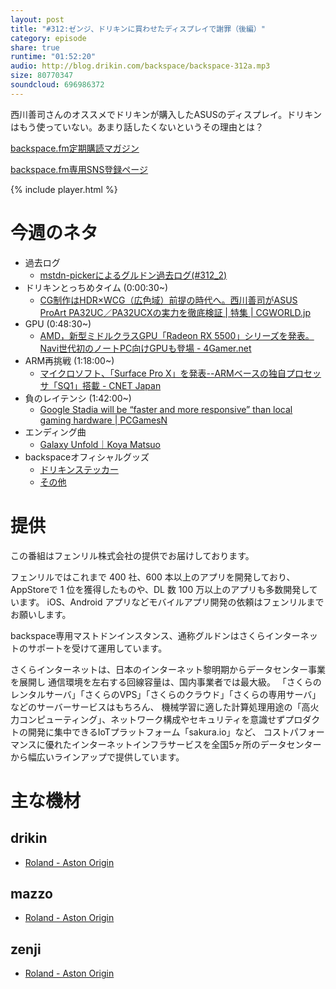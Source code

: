 ```yaml
---
layout: post
title: "#312:ゼンジ、ドリキンに買わせたディスプレイで謝罪（後編）"
category: episode
share: true
runtime: "01:52:20"
audio: http://blog.drikin.com/backspace/backspace-312a.mp3
size: 80770347
soundcloud: 696986372
---
```


西川善司さんのオススメでドリキンが購入したASUSのディスプレイ。ドリキンはもう使っていない。あまり話したくないというその理由とは？

[backspace.fm定期購読マガジン](https://note.mu/drikin/m/m55ec296b7655)

[backspace.fm専用SNS登録ページ](https://mstdn.guru/invite/3WVHpSMr)

{% include player.html %}


# 今週のネタ
* 過去ログ
  * [mstdn-pickerによるグルドン過去ログ(#312_2)](https://rbtnn.github.io/mstdn-picker/?instance=mstdn.guru&since_id=102947900487963962&max_id=102948355709459560)
* ドリキンとっちめタイム (0:00:30~)
  * [CG制作はHDR×WCG（広色域）前提の時代へ。西川善司がASUS ProArt PA32UC／PA32UCXの実力を徹底検証 | 特集 | CGWORLD.jp](https://cgworld.jp/feature/201910-asus-pa32uc.html)
* GPU (0:48:30~)
  * [AMD，新型ミドルクラスGPU「Radeon RX 5500」シリーズを発表。Navi世代初のノートPC向けGPUも登場 - 4Gamer.net](https://www.4gamer.net/games/337/G033715/20191004018/)
* ARM再挑戦 (1:18:00~)
  * [マイクロソフト、「Surface Pro X」を発表--ARMベースの独自プロセッサ「SQ1」搭載 - CNET Japan](https://japan.cnet.com/article/35143451/)
* 負のレイテンシ (1:42:00~)
  * [Google Stadia will be “faster and more responsive” than local gaming hardware | PCGamesN](https://www.pcgamesn.com/stadia/negative-latency-prediction)
* エンディング曲
  * [Galaxy Unfold｜Koya Matsuo](https://note.mu/mazzo/n/n4dcaadea8da9)
* backspaceオフィシャルグッズ
  * [ドリキンステッカー](https://backspace.thebase.in/)
  * [その他](https://www.zazzle.co.jp/s/backspace+%E3%82%AE%E3%83%95%E3%83%88)

# 提供

この番組はフェンリル株式会社の提供でお届けしております。

フェンリルではこれまで 400 社、600 本以上のアプリを開発しており、AppStoreで 1 位を獲得したものや、DL 数 100 万以上のアプリも多数開発しています。
iOS、Android アプリなどモバイルアプリ開発の依頼はフェンリルまでお願いします。

backspace専用マストドンインスタンス、通称グルドンはさくらインターネットのサポートを受けて運用しています。

さくらインターネットは、日本のインターネット黎明期からデータセンター事業を展開し
通信環境を左右する回線容量は、国内事業者では最大級。
「さくらのレンタルサーバ」「さくらのVPS」「さくらのクラウド」「さくらの専用サーバ」などのサーバーサービスはもちろん、
機械学習に適した計算処理用途の「高火力コンピューティング」、ネットワーク構成やセキュリティを意識せずプロダクトの開発に集中できるIoTプラットフォーム「sakura.io」など、
コストパフォーマンスに優れたインターネットインフラサービスを全国5ヶ所のデータセンターから幅広いラインアップで提供しています。

# 主な機材

## drikin
* [Roland - Aston Origin](http://amzn.asia/1OwAZ0w)

## mazzo
* [Roland - Aston Origin](http://amzn.asia/1OwAZ0w)

## zenji
* [Roland - Aston Origin](http://amzn.asia/1OwAZ0w)

